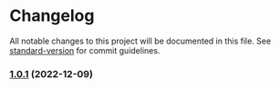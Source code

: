 # Changelog

All notable changes to this project will be documented in this file. See [standard-version](https://github.com/conventional-changelog/standard-version) for commit guidelines.

### [1.0.1](https://github.com/T-Terra/nlw_nodejs/compare/v1.0.0...v1.0.1) (2022-12-09)
